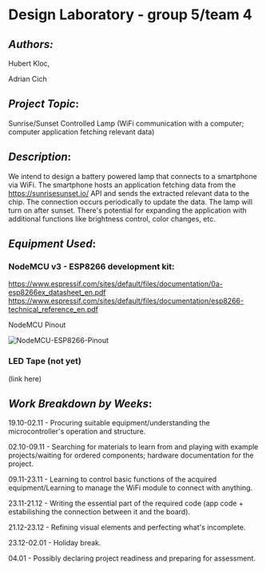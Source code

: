# **Design Laboratory - group 5/team 4**

## *Authors:* 
Hubert Kloc,

Adrian Cich

## *Project Topic*: 
Sunrise/Sunset Controlled Lamp (WiFi communication with a computer; computer application fetching relevant data)

## *Description*: 
We intend to design a battery powered lamp that connects to a smartphone via WiFi. The smartphone hosts an application fetching data from the https://sunrisesunset.io/ API and sends the extracted relevant data to the chip. The connection occurs periodically to update the data. The lamp will turn on after sunset. There's potential for expanding the application with additional functions like brightness control, color changes, etc.

## *Equipment Used*:

### NodeMCU v3 - ESP8266 development kit: 
https://www.espressif.com/sites/default/files/documentation/0a-esp8266ex_datasheet_en.pdf 
https://www.espressif.com/sites/default/files/documentation/esp8266-technical_reference_en.pdf

NodeMCU Pinout

![NodeMCU-ESP8266-Pinout](https://github.com/hubklo212/Design-Lab/assets/94645329/9a01b7e8-d913-4a53-9bd5-96420af91eca)

### LED Tape (not yet)
(link here)

## *Work Breakdown by Weeks*:

19.10-02.11 - Procuring suitable equipment/understanding the microcontroller's operation and structure.

02.10-09.11 - Searching for materials to learn from and playing with example projects/waiting for ordered components; hardware documentation for the project.

09.11-23.11 - Learning to control basic functions of the acquired equipment/Learning to manage the WiFi module to connect with anything.

23.11-21.12 - Writing the essential part of the required code (app code + estabilishing the connection between it and the board).

21.12-23.12 - Refining visual elements and perfecting what's incomplete.

23.12-02.01 - Holiday break.

04.01 - Possibly declaring project readiness and preparing for assessment.
